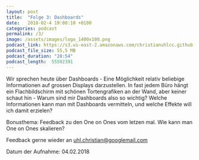 ```yaml
---
layout: post
title:  "Folge 3: Dashboards"
date:   2018-02-4 19:00:10 +0100
categories: podcast
permalink: /3/
image: /assets/images/logo_1400x100.png
podcast_link: https://s3.us-east-2.amazonaws.com/christianuhlcc.github.io/episodes/Podcast_Folge_3.mp3
podcast_file_size: 55,5 MB
podcast_duration: "28:54"
podcast_length:  55502391  
---
```


Wir sprechen heute über Dashboards - Eine Möglichkeit relativ beliebige Informationen auf grossen Displays darzustellen. In fast jedem Büro hängt ein Flachbildschirm mit schönen Tortengrafiken an der Wand, aber keiner schaut hin - Warum sind mir Dashboards also so wichtig? Welche Informationen kann man mit Dashboards vermitteln, und welche Effekte will ich damit erzielen?

Bonusthema: Feedback zu den One on Ones vom letzen mal. Wie kann man One on Ones skalieren?

Feedback gerne wieder an uhl.christian@googlemail.com


Datum der Aufnahme: 04.02.2018